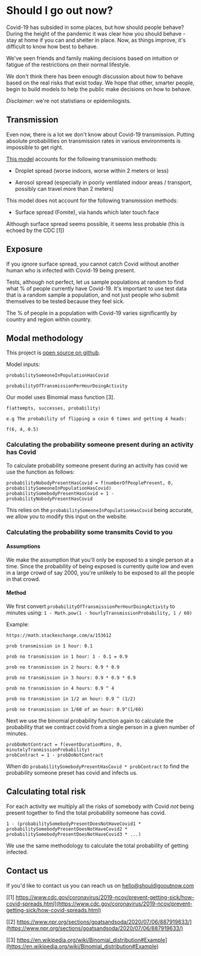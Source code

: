 # Should I go out now?

Covid-19 has subsided in some places, but how should people behave? During the height of the pandemic it was clear how you should behave - stay at home if you can and shelter in place. Now, as things improve, it's difficult to know how best to behave.

We've seen friends and family making decisions based on intuition or fatigue of the restrictions on their normal lifestyle.

We don't think there has been enough discussion about how to behave based on the real risks that exist today. We hope that other, smarter people, begin to build models to help the public make decisions on how to behave.

_Disclaimer_: we're not statistians or epidemilogists.

## Transmission

Even now, there is a lot we don't know about Covid-19 transmission. Putting absolute probabilities on transmission rates in various environments is impossible to get right.

[This model](/) accounts for the following transmission methods:

- Droplet spread (worse indoors, worse within 2 meters or less)

- Aerosol spread (especially in poorly ventilated indoor areas / transport, possibly can travel more than 2 meters)

This model does not account for the following transmission methods:

- Surface spread (Fomite), via hands which later touch face

Although surface spread seems possible, it seems less probable (this is echoed by the CDC \[1\])

## Exposure

If you ignore surface spread, you cannot catch Covid without another human who is infected with Covid-19 being present.

Tests, although not perfect, let us sample populations at random to find what % of people currently have Covid-19. It's important to use test data that is a random sample a population, and not just people who submit themselves to be tested because they feel sick.

The % of people in a population with Covid-19 varies significantly by country and region within country.

## Modal methodology

This project is [open source on github](https://github.com/shouldigooutnow/shouldigooutnow/blob/master/src/model/index.js).

Model inputs:

```
probabilitySomeoneInPopulationHasCovid

probabilityOfTransmissionPerHourDoingActivity
```

Our model uses Binomial mass function \[3\].

```
f(attempts, successes, probability)

e.g The probability of flipping a coin 6 times and getting 4 heads:

f(6, 4, 0.5)
```

### Calculating the probability someone present during an activity has Covid

To calculate probability someone present during an activity has covid we use the function as follows:

```
probabilityNobodyPresentHasCovid = f(numberOfPeoplePresent, 0, probabilitySomeoneInPopulationHasCovid)
probabilitySomebodyPresentHasCovid = 1 - probabilityNobodyPresentHasCovid
```

This relies on the `probabilitySomeoneInPopulationHasCovid` being accurate, we allow you to modify this input on the website.

### Calculating the probability some transmits Covid to you

#### Assumptions

We make the assumption that you'll only be exposed to a single person at a time. Since the probability of being exposed is currently quite low and even in a large crowd of say 2000, you're unlikely to be exposed to all the people in that crowd.

#### Method

We first convert `probabilityOfTransmissionPerHourDoingActivity` to minutes using: `1 - Math.pow(1 - hourlyTransmissionProbability, 1 / 60)`

Example:

```
https://math.stackexchange.com/a/153612

prob transmission in 1 hour: 0.1

prob no transmission in 1 hour: 1 - 0.1 = 0.9

prob no transmission in 2 hours: 0.9 * 0.9

prob no transmission in 3 hours: 0.9 * 0.9 * 0.9

prob no transmission in 4 hours: 0.9 ^ 4

prob no transmission in 1/2 an hour: 0.9 ^ (1/2)

prob no transmission in 1/60 of an hour: 0.9^(1/60)
```

Next we use the binomial probability function again to calculate the probability that we contract covid from a single person in a given number of minutes.

```
probDoNotContract = f(eventDurationMins, 0, minutelyTranmissionProbability)
probContract = 1 - probDoNotContract
```

When do `probabilitySomebodyPresentHasCovid * probContract` to find the probability someone preset has covid and infects us.

## Calculating total risk

For each activity we multiply all the risks of somebody with Covid _not_ being present together to find the total probability someone has covid.

```
1 - (probabilitySomebodyPresentDoesNotHaveCovid1 * probabilitySomebodyPresentDoesNotHaveCovid2 * probabilitySomebodyPresentDoesNotHaveCovid3 * ...)
```

We use the same methodology to calculate the total probability of getting infected.

## Contact us

If you'd like to contact us you can reach us on hello@shouldigooutnow.com

[\[1\] https://www.cdc.gov/coronavirus/2019-ncov/prevent-getting-sick/how-covid-spreads.html](https://www.cdc.gov/coronavirus/2019-ncov/prevent-getting-sick/how-covid-spreads.html)

[\[2\] https://www.npr.org/sections/goatsandsoda/2020/07/06/887919633/](https://www.npr.org/sections/goatsandsoda/2020/07/06/887919633/)

[\[3\] https://en.wikipedia.org/wiki/Binomial_distribution#Example](https://en.wikipedia.org/wiki/Binomial_distribution#Example)
